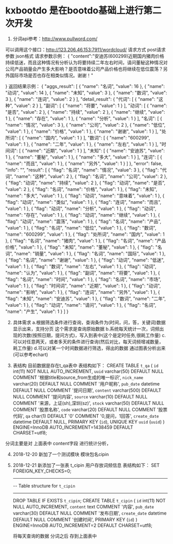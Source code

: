 # kxbootdo 是在bootdo基础上进行第二次开发

1. 分词api参考：http://www.pullword.com/

可以调用这个接口：http://123.206.46.153:7911/wordcloud/ 
请求方式 post请求 参数 json格式 
请求参数示例：
{
	"content":"安迪苏(600299)近期国内猪肉价格持续低迷，而且这种情况有分析认为将要持续二年左右时间，请问董秘这种情况对公司产品销量会产生多大影响？是否意味着公司产品价格也将继续在低位震荡？另外国际市场是否也存在相类似情况。谢谢！"

}
返回结果示例：
{
  "aggs_result": [
    {
      "name": "名词",
      "value": 16
    },
    {
      "name": "动词",
      "value": 14
    },
    {
      "name": "未知",
      "value": 3
    },
    {
      "name": "数词",
      "value": 3
    },
    {
      "name": "连词",
      "value": 2
    }
  ],
  "detail_result": {
    "代词": [
      {
        "name": "这种",
        "value": 2
      }
    ],
    "副词": [
      {
        "name": "将要",
        "value": 1
      }
    ],
    "动词": [
      {
        "name": "是否",
        "value": 2
      },
      {
        "name": "持续",
        "value": 2
      },
      {
        "name": "继续",
        "value": 1
      },
      {
        "name": "存在",
        "value": 1
      },
      {
        "name": "分析",
        "value": 1
      }
    ],
    "名词": [
      {
        "name": "情况",
        "value": 3
      },
      {
        "name": "公司",
        "value": 2
      },
      {
        "name": "低位",
        "value": 1
      },
      {
        "name": "价格",
        "value": 1
      },
      {
        "name": "谢谢",
        "value": 1
      }
    ],
    "处所词": [
      {
        "name": "国内",
        "value": 1
      }
    ],
    "数词": [
      {
        "name": "600299",
        "value": 1
      },
      {
        "name": "二年",
        "value": 1
      },
      {
        "name": "左右",
        "value": 1
      }
    ],
    "时间词": [
      {
        "name": "近期",
        "value": 1
      }
    ],
    "未知": [
      {
        "name": "安迪苏",
        "value": 1
      },
      {
        "name": "董秘",
        "value": 1
      },
      {
        "name": "多大",
        "value": 1
      }
    ],
    "连词": [
      {
        "name": "而且",
        "value": 1
      },
      {
        "name": "另外",
        "value": 1
      }
    ]
  },
  "error": false,
  "info": "",
  "result": [
    {
      "flag": "名词",
      "name": "情况",
      "value": 3
    },
    {
      "flag": "代词",
      "name": "这种",
      "value": 2
    },
    {
      "flag": "名词",
      "name": "公司",
      "value": 2
    },
    {
      "flag": "动词",
      "name": "持续",
      "value": 2
    },
    {
      "flag": "动词",
      "name": "是否",
      "value": 2
    },
    {
      "flag": "名词",
      "name": "价格",
      "value": 1
    },
    {
      "flag": "未知",
      "name": "多大",
      "value": 1
    },
    {
      "flag": "动词",
      "name": "意味着",
      "value": 1
    },
    {
      "flag": "动词",
      "name": "类似",
      "value": 1
    },
    {
      "flag": "连词",
      "name": "而且",
      "value": 1
    },
    {
      "flag": "动词",
      "name": "分析",
      "value": 1
    },
    {
      "flag": "动词",
      "name": "存在",
      "value": 1
    },
    {
      "flag": "动词",
      "name": "继续",
      "value": 1
    },
    {
      "flag": "动词",
      "name": "震荡",
      "value": 1
    },
    {
      "flag": "名词",
      "name": "产品",
      "value": 1
    },
    {
      "flag": "名词",
      "name": "低位",
      "value": 1
    },
    {
      "flag": "数词",
      "name": "600299",
      "value": 1
    },
    {
      "flag": "处所词",
      "name": "国内",
      "value": 1
    },
    {
      "flag": "名词",
      "name": "猪肉",
      "value": 1
    },
    {
      "flag": "名词",
      "name": "产品价格",
      "value": 1
    },
    {
      "flag": "未知",
      "name": "董秘",
      "value": 1
    },
    {
      "flag": "名词",
      "name": "销量",
      "value": 1
    },
    {
      "flag": "名词",
      "name": "国际",
      "value": 1
    },
    {
      "flag": "名词",
      "name": "谢谢",
      "value": 1
    },
    {
      "flag": "动词",
      "name": "低迷",
      "value": 1
    },
    {
      "flag": "数词",
      "name": "左右",
      "value": 1
    },
    {
      "flag": "动词",
      "name": "认为",
      "value": 1
    },
    {
      "flag": "副词",
      "name": "将要",
      "value": 1
    },
    {
      "flag": "名词",
      "name": "时间",
      "value": 1
    },
    {
      "flag": "名词",
      "name": "市场",
      "value": 1
    },
    {
      "flag": "时间词",
      "name": "近期",
      "value": 1
    },
    {
      "flag": "动词",
      "name": "影响",
      "value": 1
    },
    {
      "flag": "连词",
      "name": "另外",
      "value": 1
    },
    {
      "flag": "未知",
      "name": "安迪苏",
      "value": 1
    },
    {
      "flag": "数词",
      "name": "二年",
      "value": 1
    },
    {
      "flag": "动词",
      "name": "请问",
      "value": 1
    },
    {
      "flag": "名词",
      "name": "产生",
      "value": 1
    }
  ]
}

2. 具体需求
a.根据筛选条件进行查询，查询条件为(时间，问，答，关键词)数据显示出来，支持分页 这个需求是查询原始数据
b.系统每天统计一次，词频出现的次数(按照日期，提问方式)，写入到表中(这个是定时任务,很耗工作量)
c.可以对任意两天，或者多天的条件进行查询(然后对比，每天词频增减数量，耗工作量)
d.可以对某一个时间数据进行筛选，得出的数据  通过图表分析出来(可以参考echart)

3. 表结构
目前数据是存在t_qa表中 
表结构如下：
CREATE TABLE `t_qa` (
  `id` int(11) NOT NULL AUTO_INCREMENT,
  `uuid` varchar(50) DEFAULT NULL COMMENT '根据title和source_from生成的唯一标识',
  `nick_name` varchar(20) DEFAULT NULL COMMENT '用户昵称',
  `pub_date` datetime DEFAULT NULL COMMENT '提问日期',
  `content` varchar(500) DEFAULT NULL COMMENT '提问内容',
  `source` varchar(10) DEFAULT NULL COMMENT '来源，上证(sh),深圳(sz)',
  `stock` varchar(50) DEFAULT NULL COMMENT '股票名称',
  `code` varchar(20) DEFAULT NULL COMMENT '股票代码',
  `qa` char(1) DEFAULT '0' COMMENT '0,提问，1回答',
  `create_date` datetime DEFAULT NULL,
  PRIMARY KEY (`id`),
  UNIQUE KEY `uuid` (`uuid`)
) ENGINE=InnoDB AUTO_INCREMENT=1438459 DEFAULT CHARSET=utf8;

分词主要是对 上面表中 content字段 进行统计分析，



4. 2018-12-20 新加了一个测试模块  模块包名cipin
5. 2018-12-21 
    新添加了一张表 t_cipin 用户存放词频信息
    表结构如下：
    SET FOREIGN_KEY_CHECKS=0;
    -- ----------------------------
    -- Table structure for `t_cipin`
    -- ----------------------------
    DROP TABLE IF EXISTS `t_cipin`;
    CREATE TABLE `t_cipin` (
      `id` int(11) NOT NULL AUTO_INCREMENT,
      `content` text COMMENT '内容',
      `pub_date` varchar(30) DEFAULT NULL COMMENT '发布日期',
      `create_date` datetime DEFAULT NULL COMMENT '创建时间',
      PRIMARY KEY (`id`)
    ) ENGINE=InnoDB AUTO_INCREMENT=2 DEFAULT CHARSET=utf8;
    
    将每天查询的数据 分词之后 存到上面表中
    
